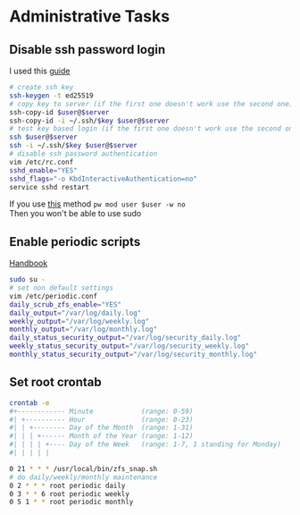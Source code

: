 # Administrative Tasks 

## Disable ssh password login  

I used this [guide](https://iampusateri.com/posts/sshd-config/)  

```bash
# create ssh key
ssh-keygen -t ed25519
# copy key to server (if the first one doesn't work use the second one)
ssh-copy-id $user@$server
ssh-copy-id -i ~/.ssh/$key $user@$server
# test key based login (if the first one doesn't work use the second one)
ssh $user@$server
ssh -i ~/.ssh/$key $user@$server
# disable ssh password authentication
vim /etc/rc.conf
sshd_enable="YES"
sshd_flags="-o KbdInteractiveAuthentication=no"
service sshd restart
```

If you use [this](https://unix.stackexchange.com/questions/654081/different-ways-of-disabling-password-logins-on-freebsd) method `pw mod user $user -w no`  
Then you won't be able to use sudo  

## Enable periodic scripts

[Handbook](https://docs.freebsd.org/en/books/handbook/config/#cron-periodic)  

```bash
sudo su -
# set non default settings
vim /etc/periodic.conf
daily_scrub_zfs_enable="YES"
daily_output="/var/log/daily.log"
weekly_output="/var/log/weekly.log"
monthly_output="/var/log/monthly.log"
daily_status_security_output="/var/log/security_daily.log"
weekly_status_security_output="/var/log/security_weekly.log"
monthly_status_security_output="/var/log/security_monthly.log"
```

## Set root crontab
```bash
crontab -e
#+------------ Minute            (range: 0-59)
#| +---------- Hour              (range: 0-23)
#| | +-------- Day of the Month  (range: 1-31)
#| | | +------ Month of the Year (range: 1-12)
#| | | | +---- Day of the Week   (range: 1-7, 1 standing for Monday)
#| | | | |

0 21 * * * /usr/local/bin/zfs_snap.sh
# do daily/weekly/monthly maintenance
0 2 * * * root periodic daily
0 3 * * 6 root periodic weekly
0 5 1 * * root periodic monthly
```

